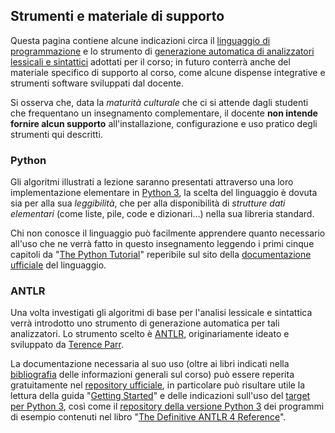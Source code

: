 ## Strumenti e materiale di supporto

Questa pagina contiene alcune indicazioni circa il [linguaggio di
programmazione](#python) e lo strumento di [generazione automatica di
analizzatori lessicali e sintattici](#antlr) adottati per il corso; in futuro
conterrà anche del materiale specifico di supporto al corso, come alcune
dispense integrative e strumenti software sviluppati dal docente.

Si osserva che, data la *maturità culturale* che ci si attende dagli studenti
che frequentano un insegnamento complementare, il docente **non intende fornire
alcun supporto** all'installazione, configurazione e uso pratico degli strumenti
qui descritti.


### Python

Gli algoritmi illustrati a lezione saranno presentati attraverso una loro
implementazione elementare in [Python 3](https://www.python.org/), la scelta del
linguaggio è dovuta sia per alla sua *leggibilità*, che per alla disponibilità
di *strutture dati elementari* (come liste, pile, code e dizionari…) nella sua
libreria standard.

Chi non conosce il linguaggio può facilmente apprendere quanto necessario
all'uso che ne verrà fatto in questo insegnamento leggendo i primi cinque
capitoli da "[The Python Tutorial](https://docs.python.org/3/tutorial/index.html)" 
reperibile sul sito della [documentazione ufficiale](https://docs.python.org/3/) 
del linguaggio.


### ANTLR

Una volta investigati gli algoritmi di base per l'analisi lessicale e sintattica
verrà introdotto uno strumento di generazione automatica per tali analizzatori.
Lo strumento scelto è [ANTLR](http://www.antlr.org/), originariamente ideato e
sviluppato da [Terence Parr](https://parrt.cs.usfca.edu/). 

La documentazione necessaria al suo uso (oltre ai libri indicati nella
[bibliografia](info#bibliografia) delle informazioni generali sul corso) può
essere reperita gratuitamente nel [repository
ufficiale](https://github.com/antlr/antlr4/blob/master/doc/index.md), in
particolare può risultare utile la lettura della guida "[Getting
Started](https://github.com/antlr/antlr4/blob/master/doc/getting-started.md)" e
delle indicazioni sull'uso del [target per Python
3](https://github.com/antlr/antlr4/blob/master/doc/python-target.md), così come
il [repository della versione Python
3](https://github.com/jszheng/py3antlr4book) dei programmi di esempio contenuti
nel libro "[The Definitive ANTLR 4
Reference](https://pragprog.com/book/tpantlr2/the-definitive-antlr-4-reference)".